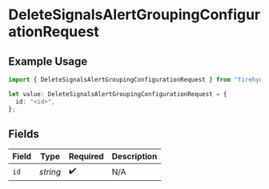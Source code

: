 # DeleteSignalsAlertGroupingConfigurationRequest

## Example Usage

```typescript
import { DeleteSignalsAlertGroupingConfigurationRequest } from "firehydrant-typescript-sdk/models/operations";

let value: DeleteSignalsAlertGroupingConfigurationRequest = {
  id: "<id>",
};
```

## Fields

| Field              | Type               | Required           | Description        |
| ------------------ | ------------------ | ------------------ | ------------------ |
| `id`               | *string*           | :heavy_check_mark: | N/A                |